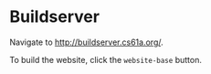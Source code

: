# Buildserver

Navigate to http://buildserver.cs61a.org/.

To build the website, click the `website-base` button.
